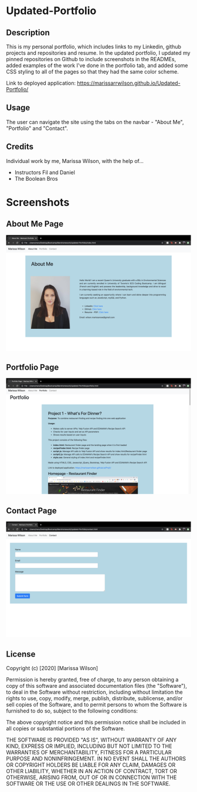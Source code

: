 # Updated-Portfolio

## Description

This is my personal portfolio, which includes links to my Linkedin, github projects and repositories and resume.
In the updated portfolio, I updated my pinned repositories on Github to include screenshots in the READMEs, added examples of the work I've done in the portfolio tab, and added some CSS styling to all of the pages so that they had the same color scheme.

Link to deployed application: <a href="https://marissarrwilson.github.io/Updated-Portfolio/">https://marissarrwilson.github.io/Updated-Portfolio/</a>

## Usage

The user can navigate the site using the tabs on the navbar - "About Me", "Portfolio" and "Contact".

## Credits

Individual work by me, Marissa Wilson, with the help of...
* Instructors Fil and Daniel
* The Boolean Bros

# Screenshots
## About Me Page
![About Me Page](images/aboutme.png)

## Portfolio Page
![Portfolio Page](images/portfolio.png)

## Contact Page
![Contact Page](images/contact.png)

## License

Copyright (c) [2020] [Marissa Wilson]

Permission is hereby granted, free of charge, to any person obtaining a copy of this software and associated documentation files (the "Software"), to deal in the Software without restriction, including without limitation the rights to use, copy, modify, merge, publish, distribute, sublicense, and/or sell copies of the Software, and to permit persons to whom the Software is furnished to do so, subject to the following conditions:

The above copyright notice and this permission notice shall be included in all copies or substantial portions of the Software.

THE SOFTWARE IS PROVIDED "AS IS", WITHOUT WARRANTY OF ANY KIND, EXPRESS OR IMPLIED, INCLUDING BUT NOT LIMITED TO THE WARRANTIES OF MERCHANTABILITY, FITNESS FOR A PARTICULAR PURPOSE AND NONINFRINGEMENT. IN NO EVENT SHALL THE AUTHORS OR COPYRIGHT HOLDERS BE LIABLE FOR ANY CLAIM, DAMAGES OR OTHER LIABILITY, WHETHER IN AN ACTION OF CONTRACT, TORT OR OTHERWISE, ARISING FROM, OUT OF OR IN CONNECTION WITH THE SOFTWARE OR THE USE OR OTHER DEALINGS IN THE SOFTWARE.